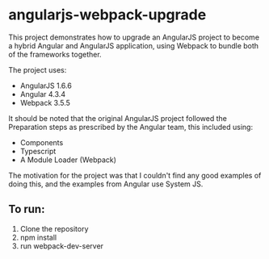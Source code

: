 # angularjs-webpack-upgrade

This project demonstrates how to upgrade an AngularJS project to become a hybrid Angular and AngularJS application, using Webpack to bundle both of the frameworks together.

The project uses: 
* AngularJS 1.6.6
* Angular 4.3.4
* Webpack 3.5.5

It should be noted that the original AngularJS project followed the Preparation steps as prescribed by the Angular team, this included using:
* Components
* Typescript
* A Module Loader (Webpack)

The motivation for the project was that I couldn't find any good examples of doing this, and the examples from Angular use System JS.

## To run:

1. Clone the repository
2. npm install
3. run webpack-dev-server
